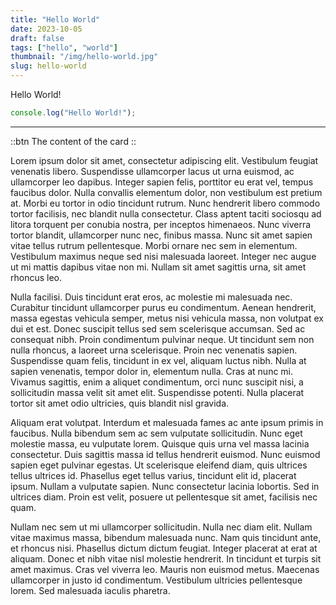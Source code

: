 ```yaml
---
title: "Hello World"
date: 2023-10-05
draft: false
tags: ["hello", "world"]
thumbnail: "/img/hello-world.jpg"
slug: hello-world
---
```


Hello World!

```js
console.log("Hello World!");
```

---

::btn
The content of the card
::

Lorem ipsum dolor sit amet, consectetur adipiscing elit. Vestibulum feugiat venenatis libero. Suspendisse ullamcorper lacus ut urna euismod, ac ullamcorper leo dapibus. Integer sapien felis, porttitor eu erat vel, tempus faucibus dolor. Nulla convallis elementum dolor, non vestibulum est pretium at. Morbi eu tortor in odio tincidunt rutrum. Nunc hendrerit libero commodo tortor facilisis, nec blandit nulla consectetur. Class aptent taciti sociosqu ad litora torquent per conubia nostra, per inceptos himenaeos. Nunc viverra tortor blandit, ullamcorper nunc nec, finibus massa. Nunc sit amet sapien vitae tellus rutrum pellentesque. Morbi ornare nec sem in elementum. Vestibulum maximus neque sed nisi malesuada laoreet. Integer nec augue ut mi mattis dapibus vitae non mi. Nullam sit amet sagittis urna, sit amet rhoncus leo.

Nulla facilisi. Duis tincidunt erat eros, ac molestie mi malesuada nec. Curabitur tincidunt ullamcorper purus eu condimentum. Aenean hendrerit, massa egestas vehicula semper, metus nisi vehicula massa, non volutpat ex dui et est. Donec suscipit tellus sed sem scelerisque accumsan. Sed ac consequat nibh. Proin condimentum pulvinar neque. Ut tincidunt sem non nulla rhoncus, a laoreet urna scelerisque. Proin nec venenatis sapien. Suspendisse quam felis, tincidunt in ex vel, aliquam luctus nibh. Nulla at sapien venenatis, tempor dolor in, elementum nulla. Cras at nunc mi. Vivamus sagittis, enim a aliquet condimentum, orci nunc suscipit nisi, a sollicitudin massa velit sit amet elit. Suspendisse potenti. Nulla placerat tortor sit amet odio ultricies, quis blandit nisl gravida.

Aliquam erat volutpat. Interdum et malesuada fames ac ante ipsum primis in faucibus. Nulla bibendum sem ac sem vulputate sollicitudin. Nunc eget molestie massa, eu vulputate lorem. Quisque quis urna vel massa lacinia consectetur. Duis sagittis massa id tellus hendrerit euismod. Nunc euismod sapien eget pulvinar egestas. Ut scelerisque eleifend diam, quis ultrices tellus ultrices id. Phasellus eget tellus varius, tincidunt elit id, placerat ipsum. Nullam a vulputate sapien. Nunc consectetur lacinia lobortis. Sed in ultrices diam. Proin est velit, posuere ut pellentesque sit amet, facilisis nec quam.

Nullam nec sem ut mi ullamcorper sollicitudin. Nulla nec diam elit. Nullam vitae maximus massa, bibendum malesuada nunc. Nam quis tincidunt ante, et rhoncus nisi. Phasellus dictum dictum feugiat. Integer placerat at erat at aliquam. Donec et nibh vitae nisl molestie hendrerit. In tincidunt et turpis sit amet maximus. Cras vel viverra leo. Mauris non euismod metus. Maecenas ullamcorper in justo id condimentum. Vestibulum ultricies pellentesque lorem. Sed malesuada iaculis pharetra.
